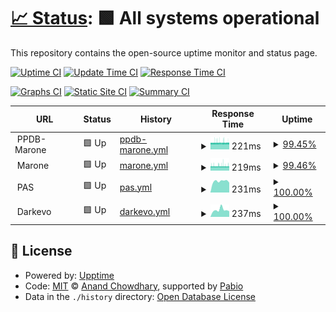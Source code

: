 # [📈 Status](https://OJN666.github.io/server-status): <!--live status--> **🟩 All systems operational**

This repository contains the open-source uptime monitor and status page.

[![Uptime CI](https://github.com/OJN666/server-status/workflows/Uptime%20CI/badge.svg)](https://github.com/OJN666/server-status/actions?query=workflow%3A%22Uptime+CI%22)
[![Update Time CI](https://github.com/OJN666/server-status/workflows/Updates%20CI/badge.svg)](https://github.com/OJN666/server-status/actions?query=workflow%3A%22updates+CI%22)
[![Response Time CI](https://github.com/OJN666/server-status/workflows/Response%20Time%20CI/badge.svg)](https://github.com/OJN666/server-status/actions?query=workflow%3A%22Response+Time+CI%22)

[![Graphs CI](https://github.com/OJN666/server-status/workflows/Graphs%20CI/badge.svg)](https://github.com/OJN666/server-status/actions?query=workflow%3A%22Graphs+CI%22)
[![Static Site CI](https://github.com/OJN666/server-status/workflows/Static%20Site%20CI/badge.svg)](https://github.com/OJN666/server-status/actions?query=workflow%3A%22Static+Site+CI%22)
[![Summary CI](https://github.com/OJN666/server-status/workflows/Summary%20CI/badge.svg)](https://github.com/OJN666/server-status/actions?query=workflow%3A%22Summary+CI%22)

<!--start: status pages-->
<!-- This summary is generated by Upptime (https://github.com/upptime/upptime) -->
<!-- Do not edit this manually, your changes will be overwritten -->
<!-- prettier-ignore -->
| URL | Status | History | Response Time | Uptime |
| --- | ------ | ------- | ------------- | ------ |
| <img alt="" src="https://icons.duckduckgo.com/ip3/null.ico" height="13"> PPDB-Marone | 🟩 Up | [ppdb-marone.yml](https://github.com/OJN666/server-status/commits/HEAD/history/ppdb-marone.yml) | <details><summary><img alt="Response time graph" src="./graphs/ppdb-marone/response-time-week.png" height="20"> 221ms</summary><br><a href="https://OJN666.github.io/server-status/history/ppdb-marone"><img alt="Response time 267" src="https://img.shields.io/endpoint?url=https%3A%2F%2Fraw.githubusercontent.com%2FOJN666%2Fserver-status%2FHEAD%2Fapi%2Fppdb-marone%2Fresponse-time.json"></a><br><a href="https://OJN666.github.io/server-status/history/ppdb-marone"><img alt="24-hour response time 222" src="https://img.shields.io/endpoint?url=https%3A%2F%2Fraw.githubusercontent.com%2FOJN666%2Fserver-status%2FHEAD%2Fapi%2Fppdb-marone%2Fresponse-time-day.json"></a><br><a href="https://OJN666.github.io/server-status/history/ppdb-marone"><img alt="7-day response time 221" src="https://img.shields.io/endpoint?url=https%3A%2F%2Fraw.githubusercontent.com%2FOJN666%2Fserver-status%2FHEAD%2Fapi%2Fppdb-marone%2Fresponse-time-week.json"></a><br><a href="https://OJN666.github.io/server-status/history/ppdb-marone"><img alt="30-day response time 219" src="https://img.shields.io/endpoint?url=https%3A%2F%2Fraw.githubusercontent.com%2FOJN666%2Fserver-status%2FHEAD%2Fapi%2Fppdb-marone%2Fresponse-time-month.json"></a><br><a href="https://OJN666.github.io/server-status/history/ppdb-marone"><img alt="1-year response time 267" src="https://img.shields.io/endpoint?url=https%3A%2F%2Fraw.githubusercontent.com%2FOJN666%2Fserver-status%2FHEAD%2Fapi%2Fppdb-marone%2Fresponse-time-year.json"></a></details> | <details><summary><a href="https://OJN666.github.io/server-status/history/ppdb-marone">99.45%</a></summary><a href="https://OJN666.github.io/server-status/history/ppdb-marone"><img alt="All-time uptime 97.53%" src="https://img.shields.io/endpoint?url=https%3A%2F%2Fraw.githubusercontent.com%2FOJN666%2Fserver-status%2FHEAD%2Fapi%2Fppdb-marone%2Fuptime.json"></a><br><a href="https://OJN666.github.io/server-status/history/ppdb-marone"><img alt="24-hour uptime 96.13%" src="https://img.shields.io/endpoint?url=https%3A%2F%2Fraw.githubusercontent.com%2FOJN666%2Fserver-status%2FHEAD%2Fapi%2Fppdb-marone%2Fuptime-day.json"></a><br><a href="https://OJN666.github.io/server-status/history/ppdb-marone"><img alt="7-day uptime 99.45%" src="https://img.shields.io/endpoint?url=https%3A%2F%2Fraw.githubusercontent.com%2FOJN666%2Fserver-status%2FHEAD%2Fapi%2Fppdb-marone%2Fuptime-week.json"></a><br><a href="https://OJN666.github.io/server-status/history/ppdb-marone"><img alt="30-day uptime 99.87%" src="https://img.shields.io/endpoint?url=https%3A%2F%2Fraw.githubusercontent.com%2FOJN666%2Fserver-status%2FHEAD%2Fapi%2Fppdb-marone%2Fuptime-month.json"></a><br><a href="https://OJN666.github.io/server-status/history/ppdb-marone"><img alt="1-year uptime 97.53%" src="https://img.shields.io/endpoint?url=https%3A%2F%2Fraw.githubusercontent.com%2FOJN666%2Fserver-status%2FHEAD%2Fapi%2Fppdb-marone%2Fuptime-year.json"></a></details>
| <img alt="" src="https://icons.duckduckgo.com/ip3/null.ico" height="13"> Marone | 🟩 Up | [marone.yml](https://github.com/OJN666/server-status/commits/HEAD/history/marone.yml) | <details><summary><img alt="Response time graph" src="./graphs/marone/response-time-week.png" height="20"> 219ms</summary><br><a href="https://OJN666.github.io/server-status/history/marone"><img alt="Response time 263" src="https://img.shields.io/endpoint?url=https%3A%2F%2Fraw.githubusercontent.com%2FOJN666%2Fserver-status%2FHEAD%2Fapi%2Fmarone%2Fresponse-time.json"></a><br><a href="https://OJN666.github.io/server-status/history/marone"><img alt="24-hour response time 219" src="https://img.shields.io/endpoint?url=https%3A%2F%2Fraw.githubusercontent.com%2FOJN666%2Fserver-status%2FHEAD%2Fapi%2Fmarone%2Fresponse-time-day.json"></a><br><a href="https://OJN666.github.io/server-status/history/marone"><img alt="7-day response time 219" src="https://img.shields.io/endpoint?url=https%3A%2F%2Fraw.githubusercontent.com%2FOJN666%2Fserver-status%2FHEAD%2Fapi%2Fmarone%2Fresponse-time-week.json"></a><br><a href="https://OJN666.github.io/server-status/history/marone"><img alt="30-day response time 219" src="https://img.shields.io/endpoint?url=https%3A%2F%2Fraw.githubusercontent.com%2FOJN666%2Fserver-status%2FHEAD%2Fapi%2Fmarone%2Fresponse-time-month.json"></a><br><a href="https://OJN666.github.io/server-status/history/marone"><img alt="1-year response time 263" src="https://img.shields.io/endpoint?url=https%3A%2F%2Fraw.githubusercontent.com%2FOJN666%2Fserver-status%2FHEAD%2Fapi%2Fmarone%2Fresponse-time-year.json"></a></details> | <details><summary><a href="https://OJN666.github.io/server-status/history/marone">99.46%</a></summary><a href="https://OJN666.github.io/server-status/history/marone"><img alt="All-time uptime 98.28%" src="https://img.shields.io/endpoint?url=https%3A%2F%2Fraw.githubusercontent.com%2FOJN666%2Fserver-status%2FHEAD%2Fapi%2Fmarone%2Fuptime.json"></a><br><a href="https://OJN666.github.io/server-status/history/marone"><img alt="24-hour uptime 96.21%" src="https://img.shields.io/endpoint?url=https%3A%2F%2Fraw.githubusercontent.com%2FOJN666%2Fserver-status%2FHEAD%2Fapi%2Fmarone%2Fuptime-day.json"></a><br><a href="https://OJN666.github.io/server-status/history/marone"><img alt="7-day uptime 99.46%" src="https://img.shields.io/endpoint?url=https%3A%2F%2Fraw.githubusercontent.com%2FOJN666%2Fserver-status%2FHEAD%2Fapi%2Fmarone%2Fuptime-week.json"></a><br><a href="https://OJN666.github.io/server-status/history/marone"><img alt="30-day uptime 99.88%" src="https://img.shields.io/endpoint?url=https%3A%2F%2Fraw.githubusercontent.com%2FOJN666%2Fserver-status%2FHEAD%2Fapi%2Fmarone%2Fuptime-month.json"></a><br><a href="https://OJN666.github.io/server-status/history/marone"><img alt="1-year uptime 98.28%" src="https://img.shields.io/endpoint?url=https%3A%2F%2Fraw.githubusercontent.com%2FOJN666%2Fserver-status%2FHEAD%2Fapi%2Fmarone%2Fuptime-year.json"></a></details>
| <img alt="" src="https://icons.duckduckgo.com/ip3/null.ico" height="13"> PAS | 🟩 Up | [pas.yml](https://github.com/OJN666/server-status/commits/HEAD/history/pas.yml) | <details><summary><img alt="Response time graph" src="./graphs/pas/response-time-week.png" height="20"> 231ms</summary><br><a href="https://OJN666.github.io/server-status/history/pas"><img alt="Response time 238" src="https://img.shields.io/endpoint?url=https%3A%2F%2Fraw.githubusercontent.com%2FOJN666%2Fserver-status%2FHEAD%2Fapi%2Fpas%2Fresponse-time.json"></a><br><a href="https://OJN666.github.io/server-status/history/pas"><img alt="24-hour response time 230" src="https://img.shields.io/endpoint?url=https%3A%2F%2Fraw.githubusercontent.com%2FOJN666%2Fserver-status%2FHEAD%2Fapi%2Fpas%2Fresponse-time-day.json"></a><br><a href="https://OJN666.github.io/server-status/history/pas"><img alt="7-day response time 231" src="https://img.shields.io/endpoint?url=https%3A%2F%2Fraw.githubusercontent.com%2FOJN666%2Fserver-status%2FHEAD%2Fapi%2Fpas%2Fresponse-time-week.json"></a><br><a href="https://OJN666.github.io/server-status/history/pas"><img alt="30-day response time 232" src="https://img.shields.io/endpoint?url=https%3A%2F%2Fraw.githubusercontent.com%2FOJN666%2Fserver-status%2FHEAD%2Fapi%2Fpas%2Fresponse-time-month.json"></a><br><a href="https://OJN666.github.io/server-status/history/pas"><img alt="1-year response time 238" src="https://img.shields.io/endpoint?url=https%3A%2F%2Fraw.githubusercontent.com%2FOJN666%2Fserver-status%2FHEAD%2Fapi%2Fpas%2Fresponse-time-year.json"></a></details> | <details><summary><a href="https://OJN666.github.io/server-status/history/pas">100.00%</a></summary><a href="https://OJN666.github.io/server-status/history/pas"><img alt="All-time uptime 99.73%" src="https://img.shields.io/endpoint?url=https%3A%2F%2Fraw.githubusercontent.com%2FOJN666%2Fserver-status%2FHEAD%2Fapi%2Fpas%2Fuptime.json"></a><br><a href="https://OJN666.github.io/server-status/history/pas"><img alt="24-hour uptime 100.00%" src="https://img.shields.io/endpoint?url=https%3A%2F%2Fraw.githubusercontent.com%2FOJN666%2Fserver-status%2FHEAD%2Fapi%2Fpas%2Fuptime-day.json"></a><br><a href="https://OJN666.github.io/server-status/history/pas"><img alt="7-day uptime 100.00%" src="https://img.shields.io/endpoint?url=https%3A%2F%2Fraw.githubusercontent.com%2FOJN666%2Fserver-status%2FHEAD%2Fapi%2Fpas%2Fuptime-week.json"></a><br><a href="https://OJN666.github.io/server-status/history/pas"><img alt="30-day uptime 99.90%" src="https://img.shields.io/endpoint?url=https%3A%2F%2Fraw.githubusercontent.com%2FOJN666%2Fserver-status%2FHEAD%2Fapi%2Fpas%2Fuptime-month.json"></a><br><a href="https://OJN666.github.io/server-status/history/pas"><img alt="1-year uptime 99.73%" src="https://img.shields.io/endpoint?url=https%3A%2F%2Fraw.githubusercontent.com%2FOJN666%2Fserver-status%2FHEAD%2Fapi%2Fpas%2Fuptime-year.json"></a></details>
| <img alt="" src="https://icons.duckduckgo.com/ip3/null.ico" height="13"> Darkevo | 🟩 Up | [darkevo.yml](https://github.com/OJN666/server-status/commits/HEAD/history/darkevo.yml) | <details><summary><img alt="Response time graph" src="./graphs/darkevo/response-time-week.png" height="20"> 237ms</summary><br><a href="https://OJN666.github.io/server-status/history/darkevo"><img alt="Response time 225" src="https://img.shields.io/endpoint?url=https%3A%2F%2Fraw.githubusercontent.com%2FOJN666%2Fserver-status%2FHEAD%2Fapi%2Fdarkevo%2Fresponse-time.json"></a><br><a href="https://OJN666.github.io/server-status/history/darkevo"><img alt="24-hour response time 242" src="https://img.shields.io/endpoint?url=https%3A%2F%2Fraw.githubusercontent.com%2FOJN666%2Fserver-status%2FHEAD%2Fapi%2Fdarkevo%2Fresponse-time-day.json"></a><br><a href="https://OJN666.github.io/server-status/history/darkevo"><img alt="7-day response time 237" src="https://img.shields.io/endpoint?url=https%3A%2F%2Fraw.githubusercontent.com%2FOJN666%2Fserver-status%2FHEAD%2Fapi%2Fdarkevo%2Fresponse-time-week.json"></a><br><a href="https://OJN666.github.io/server-status/history/darkevo"><img alt="30-day response time 240" src="https://img.shields.io/endpoint?url=https%3A%2F%2Fraw.githubusercontent.com%2FOJN666%2Fserver-status%2FHEAD%2Fapi%2Fdarkevo%2Fresponse-time-month.json"></a><br><a href="https://OJN666.github.io/server-status/history/darkevo"><img alt="1-year response time 225" src="https://img.shields.io/endpoint?url=https%3A%2F%2Fraw.githubusercontent.com%2FOJN666%2Fserver-status%2FHEAD%2Fapi%2Fdarkevo%2Fresponse-time-year.json"></a></details> | <details><summary><a href="https://OJN666.github.io/server-status/history/darkevo">100.00%</a></summary><a href="https://OJN666.github.io/server-status/history/darkevo"><img alt="All-time uptime 97.12%" src="https://img.shields.io/endpoint?url=https%3A%2F%2Fraw.githubusercontent.com%2FOJN666%2Fserver-status%2FHEAD%2Fapi%2Fdarkevo%2Fuptime.json"></a><br><a href="https://OJN666.github.io/server-status/history/darkevo"><img alt="24-hour uptime 100.00%" src="https://img.shields.io/endpoint?url=https%3A%2F%2Fraw.githubusercontent.com%2FOJN666%2Fserver-status%2FHEAD%2Fapi%2Fdarkevo%2Fuptime-day.json"></a><br><a href="https://OJN666.github.io/server-status/history/darkevo"><img alt="7-day uptime 100.00%" src="https://img.shields.io/endpoint?url=https%3A%2F%2Fraw.githubusercontent.com%2FOJN666%2Fserver-status%2FHEAD%2Fapi%2Fdarkevo%2Fuptime-week.json"></a><br><a href="https://OJN666.github.io/server-status/history/darkevo"><img alt="30-day uptime 93.94%" src="https://img.shields.io/endpoint?url=https%3A%2F%2Fraw.githubusercontent.com%2FOJN666%2Fserver-status%2FHEAD%2Fapi%2Fdarkevo%2Fuptime-month.json"></a><br><a href="https://OJN666.github.io/server-status/history/darkevo"><img alt="1-year uptime 97.12%" src="https://img.shields.io/endpoint?url=https%3A%2F%2Fraw.githubusercontent.com%2FOJN666%2Fserver-status%2FHEAD%2Fapi%2Fdarkevo%2Fuptime-year.json"></a></details>

<!--end: status pages-->

## 📄 License

- Powered by: [Upptime](https://github.com/upptime/upptime)
- Code: [MIT](./LICENSE) © [Anand Chowdhary](https://anandchowdhary.com), supported by [Pabio](https://pabio.com)
- Data in the `./history` directory: [Open Database License](https://opendatacommons.org/licenses/odbl/1-0/)
